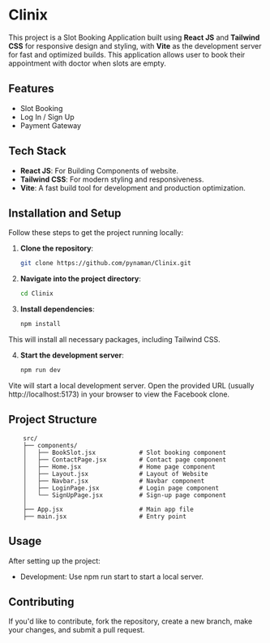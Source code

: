 # Clinix

This project is a Slot Booking Application built using **React JS** and **Tailwind CSS** for responsive design and styling, with **Vite** as the development server for fast and optimized builds. This application allows user to book their appointment with doctor when slots are empty.

## Features

- Slot Booking
- Log In / Sign Up
- Payment Gateway

## Tech Stack

- **React JS**: For Building Components of website.
- **Tailwind CSS**: For modern styling and responsiveness.
- **Vite**: A fast build tool for development and production optimization.

## Installation and Setup

Follow these steps to get the project running locally:

1. **Clone the repository**:

   ```bash
   git clone https://github.com/pynaman/Clinix.git

2. **Navigate into the project directory**:

    ```bash
    cd Clinix

3. **Install dependencies**:

    ```bash
    npm install
This will install all necessary packages, including Tailwind CSS.

4. **Start the development server**:

    ```bash
    npm run dev
Vite will start a local development server. Open the provided URL (usually http://localhost:5173) in your browser to view the Facebook clone.


## Project Structure
    
        src/
        ├── components/
        │   ├── BookSlot.jsx            # Slot booking component
        │   ├── ContactPage.jsx         # Contact page component
        │   ├── Home.jsx                # Home page component
        │   ├── Layout.jsx              # Layout of Website
        │   ├── Navbar.jsx              # Navbar component
        │   ├── LoginPage.jsx           # Login page component
        │   └── SignUpPage.jsx          # Sign-up page component
        │
        ├── App.jsx                     # Main app file   
        ├── main.jsx                    # Entry point

## Usage
After setting up the project:
- Development: Use npm run start to start a local server.


## Contributing
If you'd like to contribute, fork the repository, create a new branch, make your changes, and submit a pull request.